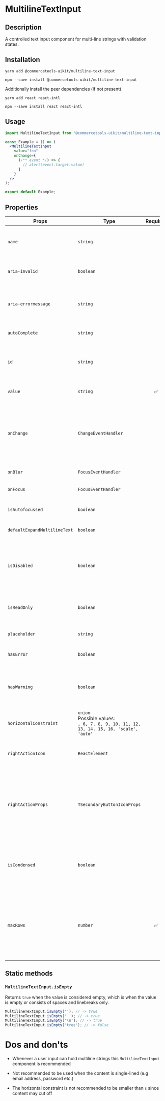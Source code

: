 <!-- THIS IS AN AUTOGENERATED FILE. DO NOT EDIT THIS FILE DIRECTLY. -->
<!-- This file is created by the `yarn generate-readme` script. -->

# MultilineTextInput

## Description

A controlled text input component for multi-line strings with validation states.

## Installation

```
yarn add @commercetools-uikit/multiline-text-input
```

```
npm --save install @commercetools-uikit/multiline-text-input
```

Additionally install the peer dependencies (if not present)

```
yarn add react react-intl
```

```
npm --save install react react-intl
```

## Usage

```jsx
import MultilineTextInput from '@commercetools-uikit/multiline-text-input';

const Example = () => (
  <MultilineTextInput
    value="foo"
    onChange={
      (/** event */) => {
        // alert(event.target.value)
      }
    }
  />
);

export default Example;
```

## Properties

| Props                        | Type                                                                                         | Required | Default | Description                                                                                                                                                   |
| ---------------------------- | -------------------------------------------------------------------------------------------- | :------: | ------- | ------------------------------------------------------------------------------------------------------------------------------------------------------------- |
| `name`                       | `string`                                                                                     |          |         | Used as HTML name of the input component. property                                                                                                            |
| `aria-invalid`               | `boolean`                                                                                    |          |         | Indicate if the value entered in the input is invalid.                                                                                                        |
| `aria-errormessage`          | `string`                                                                                     |          |         | HTML ID of an element containing an error message related to the input.                                                                                       |
| `autoComplete`               | `string`                                                                                     |          |         | Used as HTML `autocomplete` property                                                                                                                          |
| `id`                         | `string`                                                                                     |          |         | Used as HTML id property. An id is auto-generated when it is not specified.                                                                                   |
| `value`                      | `string`                                                                                     |    ✅    |         | Value of the input component.                                                                                                                                 |
| `onChange`                   | `ChangeEventHandler`                                                                         |          |         | Called with an event containing the new value. Required when input is not read only. Parent should pass it back as value.                                     |
| `onBlur`                     | `FocusEventHandler`                                                                          |          |         | Called when input is blurred                                                                                                                                  |
| `onFocus`                    | `FocusEventHandler`                                                                          |          |         | Called when input is focused                                                                                                                                  |
| `isAutofocussed`             | `boolean`                                                                                    |          |         | Focus the input on initial render                                                                                                                             |
| `defaultExpandMultilineText` | `boolean`                                                                                    |          | `false` | Expands multiline text input initially                                                                                                                        |
| `isDisabled`                 | `boolean`                                                                                    |          |         | Indicates that the input cannot be modified (e.g not authorized, or changes currently saving).                                                                |
| `isReadOnly`                 | `boolean`                                                                                    |          |         | Indicates that the field is displaying read-only content                                                                                                      |
| `placeholder`                | `string`                                                                                     |          |         | Placeholder text for the input                                                                                                                                |
| `hasError`                   | `boolean`                                                                                    |          |         | Indicates that input has errors                                                                                                                               |
| `hasWarning`                 | `boolean`                                                                                    |          |         | Control to indicate on the input if there are selected values that are potentially invalid                                                                    |
| `horizontalConstraint`       | `union`<br/>Possible values:<br/>`, 6, 7, 8, 9, 10, 11, 12, 13, 14, 15, 16, 'scale', 'auto'` |          |         | Horizontal size limit of the input fields.                                                                                                                    |
| `rightActionIcon`            | `ReactElement`                                                                               |          |         | Custom action icon to be displayed on the right side of the input.                                                                                            |
| `rightActionProps`           | `TSecondaryButtonIconProps`                                                                  |          |         | Props for the right-action icon-button. Required when rightActionIcon is provided.&#xA;At least a `label` and an `onClick` prop/function need to be provided. |
| `isCondensed`                | `boolean`                                                                                    |          |         | Set this to `true` to reduce the paddings of the input allowing the input to display&#xA;more data in less space.                                             |
| `maxRows`                    | `number`                                                                                     |    ✅    |         | Set this to value to determine the maximum text rows of the text area.&#xA;Any text overflow past this row number would implement a scroll                    |

## Static methods

### `MultilineTextInput.isEmpty`

Returns `true` when the value is considered empty, which is when the value is empty or consists of spaces and linebreaks only.

```js
MultilineTextInput.isEmpty(''); // -> true
MultilineTextInput.isEmpty(' '); // -> true
MultilineTextInput.isEmpty('\n'); // -> true
MultilineTextInput.isEmpty('tree'); // -> false
```

# Dos and don'ts

- Whenever a user input can hold multiline strings this `MultilineTextInput` component is recommended

- Not recommended to be used when the content is single-lined (e.g email address, password etc.)

- The horizontal constraint is not recommended to be smaller than `s` since content may cut off

